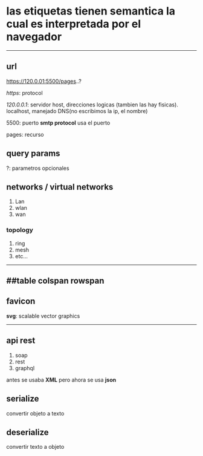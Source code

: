 # las etiquetas tienen semantica la cual es interpretada por el navegador
---
## url
https://120.0.01:5500/pages..?

*https*: protocol

*120.0.0.1*: servidor host, direcciones logicas (tambien las hay fisicas). localhost, manejado DNS(no escribimos la ip, el nombre)

5500: puerto
**smtp protocol** usa el puerto

pages: recurso
## query params
?: parametros opcionales
## networks / virtual networks

1. Lan
2. wlan
3. wan
### topology

1. ring
2. mesh
3. etc...

***

##table
colspan
rowspan
---
## favicon 

**svg**: scalable vector graphics 

---

## api rest

1. soap
2. rest
3. graphql

antes se usaba **XML** pero ahora se usa **json**
## serialize
convertir objeto a texto
## deserialize
convertir texto a objeto
##
